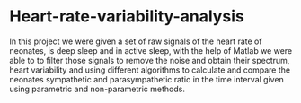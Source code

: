 # Heart-rate-variability-analysis
In this project we were given a set of raw signals of the heart rate of neonates, is deep sleep and in active sleep, with the help of Matlab we were able to to filter those signals to remove the noise and obtain their spectrum, heart variability and using different algorithms to calculate and compare the neonates sympathetic and parasympathetic ratio in the time interval given using parametric and non-parametric methods.
